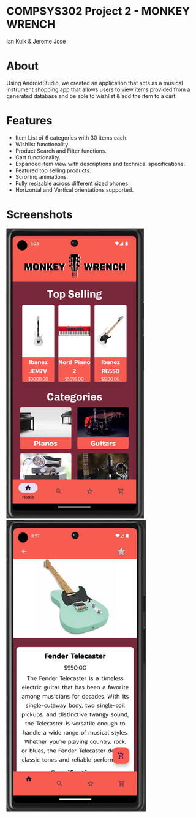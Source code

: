 # COMPSYS302 Project 2 - MONKEY WRENCH
Ian Kuik & Jerome Jose

# About
Using AndroidStudio, we created an application that acts as a musical instrument shopping app that 
allows users to view items provided from a generated database and be able to wishlist & add 
the item to a cart. 

# Features
- Item List of 6 categories with 30 items each.
- Wishlist functionality.
- Product Search and Filter functions.
- Cart functionality.
- Expanded item view with descriptions and technical specifications.
- Featured top selling products.
- Scrolling animations.
- Fully resizable across different sized phones.
- Horizontal and Vertical orientations supported.

# Screenshots
![img_1.png](img_1.png)
![img.png](img.png)

